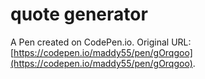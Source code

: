 # quote generator

A Pen created on CodePen.io. Original URL: [https://codepen.io/maddy55/pen/gOrqgoo](https://codepen.io/maddy55/pen/gOrqgoo).


